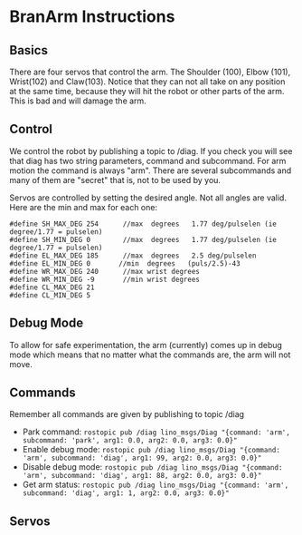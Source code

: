 # BranArm Instructions

## Basics

There are four servos that control the arm. The Shoulder (100), Elbow (101), Wrist(102) and Claw(103).  Notice that they can not all take on any position at the same time, because they will hit the robot or other parts of the arm. This is bad and will damage the arm.

## Control

We control the robot by publishing a topic to /diag. If you check you will see that diag has two string parameters, command and subcommand. For arm motion the command is always "arm". There are several subcommands and many of them are "secret" that is, not to be used by you.

Servos are controlled by setting the desired angle. Not all angles are valid. Here are the min and  max for each one:

```
#define SH_MAX_DEG 254      //max  degrees   1.77 deg/pulselen (ie degree/1.77 = pulselen)
#define SH_MIN_DEG 0        //max  degrees   1.77 deg/pulselen (ie degree/1.77 = pulselen)
#define EL_MAX_DEG 185      //max  degrees   2.5 deg/pulselen
#define EL_MIN_DEG 0       //min  degrees   (puls/2.5)-43
#define WR_MAX_DEG 240      //max wrist degrees
#define WR_MIN_DEG -9       //min wrist degrees
#define CL_MAX_DEG 21
#define CL_MIN_DEG 5
```

## Debug Mode

To allow for safe experimentation, the arm (currently) comes up in debug mode which means that no matter what the commands are, the arm will not move.

## Commands

Remember all commands are given by publishing to topic /diag

* Park command: `rostopic pub /diag lino_msgs/Diag "{command: 'arm', subcommand: 'park', arg1: 0.0, arg2: 0.0, arg3: 0.0}"`
* Enable debug mode: `rostopic pub /diag lino_msgs/Diag "{command: 'arm', subcommand: 'diag', arg1: 99, arg2: 0.0, arg3: 0.0}"`
* Disable debug mode: `rostopic pub /diag lino_msgs/Diag "{command: 'arm', subcommand: 'diag', arg1: 88, arg2: 0.0, arg3: 0.0}"`
* Get arm status: `rostopic pub /diag lino_msgs/Diag "{command: 'arm', subcommand: 'diag', arg1: 1, arg2: 0.0, arg3: 0.0}"`

## Servos

